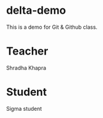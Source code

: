 # delta-demo
This is a demo for Git &amp; Github class.

# Teacher
Shradha Khapra

# Student
Sigma student